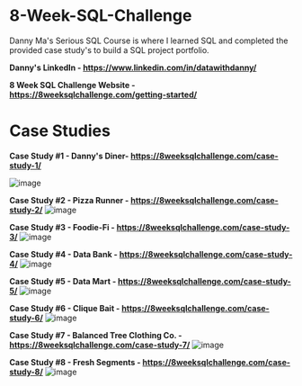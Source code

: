 # 8-Week-SQL-Challenge
 Danny Ma's Serious SQL Course is where I learned SQL and completed the provided case study's to build a SQL project portfolio.

**Danny's LinkedIn - https://www.linkedin.com/in/datawithdanny/**

**8 Week SQL Challenge Website - https://8weeksqlchallenge.com/getting-started/**

# Case Studies

**Case Study #1 - Danny's Diner-  https://8weeksqlchallenge.com/case-study-1/**

![image](https://user-images.githubusercontent.com/74512335/131230167-b3074b9e-6992-4fb3-84a1-586984a0ccc8.png)

**Case Study #2 - Pizza Runner - https://8weeksqlchallenge.com/case-study-2/**
![image](https://user-images.githubusercontent.com/74512335/131230212-eb850e14-b7d9-4c97-8083-064cead89152.png)

**Case Study #3 - Foodie-Fi - https://8weeksqlchallenge.com/case-study-3/**
![image](https://user-images.githubusercontent.com/74512335/131230263-43f6e25f-1131-46e3-87be-61cdc6d3730c.png)

**Case Study #4 - Data Bank - https://8weeksqlchallenge.com/case-study-4/**
![image](https://user-images.githubusercontent.com/74512335/131230286-718ad527-568a-469f-9d79-d8964f82a779.png)

**Case Study #5 - Data Mart - https://8weeksqlchallenge.com/case-study-5/**
![image](https://user-images.githubusercontent.com/74512335/131230314-57b0fd27-16aa-4a3b-9530-38de33f021a5.png)

**Case Study #6 - Clique Bait - https://8weeksqlchallenge.com/case-study-6/** 
![image](https://user-images.githubusercontent.com/74512335/131230335-4bb4ca3f-7528-4662-bdd1-49824c2a29f6.png)

**Case Study #7 - Balanced Tree Clothing Co. - https://8weeksqlchallenge.com/case-study-7/**
![image](https://user-images.githubusercontent.com/74512335/131230354-e19059d1-a8f9-47ec-b2aa-f20cfbd2e90c.png)

**Case Study #8 - Fresh Segments - https://8weeksqlchallenge.com/case-study-8/**
![image](https://user-images.githubusercontent.com/74512335/131230368-91d0ee21-3748-4e04-813c-0273693ab0f6.png)
